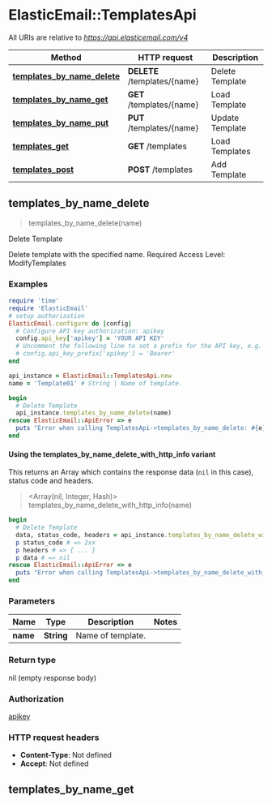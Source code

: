 # ElasticEmail::TemplatesApi

All URIs are relative to *https://api.elasticemail.com/v4*

| Method | HTTP request | Description |
| ------ | ------------ | ----------- |
| [**templates_by_name_delete**](TemplatesApi.md#templates_by_name_delete) | **DELETE** /templates/{name} | Delete Template |
| [**templates_by_name_get**](TemplatesApi.md#templates_by_name_get) | **GET** /templates/{name} | Load Template |
| [**templates_by_name_put**](TemplatesApi.md#templates_by_name_put) | **PUT** /templates/{name} | Update Template |
| [**templates_get**](TemplatesApi.md#templates_get) | **GET** /templates | Load Templates |
| [**templates_post**](TemplatesApi.md#templates_post) | **POST** /templates | Add Template |


## templates_by_name_delete

> templates_by_name_delete(name)

Delete Template

Delete template with the specified name. Required Access Level: ModifyTemplates

### Examples

```ruby
require 'time'
require 'ElasticEmail'
# setup authorization
ElasticEmail.configure do |config|
  # Configure API key authorization: apikey
  config.api_key['apikey'] = 'YOUR API KEY'
  # Uncomment the following line to set a prefix for the API key, e.g. 'Bearer' (defaults to nil)
  # config.api_key_prefix['apikey'] = 'Bearer'
end

api_instance = ElasticEmail::TemplatesApi.new
name = 'Template01' # String | Name of template.

begin
  # Delete Template
  api_instance.templates_by_name_delete(name)
rescue ElasticEmail::ApiError => e
  puts "Error when calling TemplatesApi->templates_by_name_delete: #{e}"
end
```

#### Using the templates_by_name_delete_with_http_info variant

This returns an Array which contains the response data (`nil` in this case), status code and headers.

> <Array(nil, Integer, Hash)> templates_by_name_delete_with_http_info(name)

```ruby
begin
  # Delete Template
  data, status_code, headers = api_instance.templates_by_name_delete_with_http_info(name)
  p status_code # => 2xx
  p headers # => { ... }
  p data # => nil
rescue ElasticEmail::ApiError => e
  puts "Error when calling TemplatesApi->templates_by_name_delete_with_http_info: #{e}"
end
```

### Parameters

| Name | Type | Description | Notes |
| ---- | ---- | ----------- | ----- |
| **name** | **String** | Name of template. |  |

### Return type

nil (empty response body)

### Authorization

[apikey](../README.md#apikey)

### HTTP request headers

- **Content-Type**: Not defined
- **Accept**: Not defined


## templates_by_name_get

> <Template> templates_by_name_get(name)

Load Template

Load detailed information of the specified template. Required Access Level: ViewTemplates

### Examples

```ruby
require 'time'
require 'ElasticEmail'
# setup authorization
ElasticEmail.configure do |config|
  # Configure API key authorization: apikey
  config.api_key['apikey'] = 'YOUR API KEY'
  # Uncomment the following line to set a prefix for the API key, e.g. 'Bearer' (defaults to nil)
  # config.api_key_prefix['apikey'] = 'Bearer'
end

api_instance = ElasticEmail::TemplatesApi.new
name = 'Template01' # String | Name of template.

begin
  # Load Template
  result = api_instance.templates_by_name_get(name)
  p result
rescue ElasticEmail::ApiError => e
  puts "Error when calling TemplatesApi->templates_by_name_get: #{e}"
end
```

#### Using the templates_by_name_get_with_http_info variant

This returns an Array which contains the response data, status code and headers.

> <Array(<Template>, Integer, Hash)> templates_by_name_get_with_http_info(name)

```ruby
begin
  # Load Template
  data, status_code, headers = api_instance.templates_by_name_get_with_http_info(name)
  p status_code # => 2xx
  p headers # => { ... }
  p data # => <Template>
rescue ElasticEmail::ApiError => e
  puts "Error when calling TemplatesApi->templates_by_name_get_with_http_info: #{e}"
end
```

### Parameters

| Name | Type | Description | Notes |
| ---- | ---- | ----------- | ----- |
| **name** | **String** | Name of template. |  |

### Return type

[**Template**](Template.md)

### Authorization

[apikey](../README.md#apikey)

### HTTP request headers

- **Content-Type**: Not defined
- **Accept**: application/json


## templates_by_name_put

> <Template> templates_by_name_put(name, template_payload)

Update Template

Update existing template, overwriting existing data. Required Access Level: ModifyTemplates

### Examples

```ruby
require 'time'
require 'ElasticEmail'
# setup authorization
ElasticEmail.configure do |config|
  # Configure API key authorization: apikey
  config.api_key['apikey'] = 'YOUR API KEY'
  # Uncomment the following line to set a prefix for the API key, e.g. 'Bearer' (defaults to nil)
  # config.api_key_prefix['apikey'] = 'Bearer'
end

api_instance = ElasticEmail::TemplatesApi.new
name = 'Template01' # String | Name of template.
template_payload = ElasticEmail::TemplatePayload.new({name: 'name_example'}) # TemplatePayload | 

begin
  # Update Template
  result = api_instance.templates_by_name_put(name, template_payload)
  p result
rescue ElasticEmail::ApiError => e
  puts "Error when calling TemplatesApi->templates_by_name_put: #{e}"
end
```

#### Using the templates_by_name_put_with_http_info variant

This returns an Array which contains the response data, status code and headers.

> <Array(<Template>, Integer, Hash)> templates_by_name_put_with_http_info(name, template_payload)

```ruby
begin
  # Update Template
  data, status_code, headers = api_instance.templates_by_name_put_with_http_info(name, template_payload)
  p status_code # => 2xx
  p headers # => { ... }
  p data # => <Template>
rescue ElasticEmail::ApiError => e
  puts "Error when calling TemplatesApi->templates_by_name_put_with_http_info: #{e}"
end
```

### Parameters

| Name | Type | Description | Notes |
| ---- | ---- | ----------- | ----- |
| **name** | **String** | Name of template. |  |
| **template_payload** | [**TemplatePayload**](TemplatePayload.md) |  |  |

### Return type

[**Template**](Template.md)

### Authorization

[apikey](../README.md#apikey)

### HTTP request headers

- **Content-Type**: application/json
- **Accept**: application/json


## templates_get

> <Array<Template>> templates_get(scope_type, opts)

Load Templates

Returns a list of templates for the specified type. Required Access Level: ViewTemplates

### Examples

```ruby
require 'time'
require 'ElasticEmail'
# setup authorization
ElasticEmail.configure do |config|
  # Configure API key authorization: apikey
  config.api_key['apikey'] = 'YOUR API KEY'
  # Uncomment the following line to set a prefix for the API key, e.g. 'Bearer' (defaults to nil)
  # config.api_key_prefix['apikey'] = 'Bearer'
end

api_instance = ElasticEmail::TemplatesApi.new
scope_type = [ElasticEmail::TemplateScope::PERSONAL] # Array<TemplateScope> | Return templates with specified scope only
opts = {
  template_types: [ElasticEmail::TemplateType::RAW_HTML], # Array<TemplateType> | Return templates with specified type only
  limit: 100, # Integer | Maximum number of returned items.
  offset: 20 # Integer | How many items should be returned ahead.
}

begin
  # Load Templates
  result = api_instance.templates_get(scope_type, opts)
  p result
rescue ElasticEmail::ApiError => e
  puts "Error when calling TemplatesApi->templates_get: #{e}"
end
```

#### Using the templates_get_with_http_info variant

This returns an Array which contains the response data, status code and headers.

> <Array(<Array<Template>>, Integer, Hash)> templates_get_with_http_info(scope_type, opts)

```ruby
begin
  # Load Templates
  data, status_code, headers = api_instance.templates_get_with_http_info(scope_type, opts)
  p status_code # => 2xx
  p headers # => { ... }
  p data # => <Array<Template>>
rescue ElasticEmail::ApiError => e
  puts "Error when calling TemplatesApi->templates_get_with_http_info: #{e}"
end
```

### Parameters

| Name | Type | Description | Notes |
| ---- | ---- | ----------- | ----- |
| **scope_type** | [**Array&lt;TemplateScope&gt;**](TemplateScope.md) | Return templates with specified scope only |  |
| **template_types** | [**Array&lt;TemplateType&gt;**](TemplateType.md) | Return templates with specified type only | [optional] |
| **limit** | **Integer** | Maximum number of returned items. | [optional] |
| **offset** | **Integer** | How many items should be returned ahead. | [optional] |

### Return type

[**Array&lt;Template&gt;**](Template.md)

### Authorization

[apikey](../README.md#apikey)

### HTTP request headers

- **Content-Type**: Not defined
- **Accept**: application/json


## templates_post

> <Template> templates_post(template_payload)

Add Template

Add a new Template. Required Access Level: ModifyTemplates

### Examples

```ruby
require 'time'
require 'ElasticEmail'
# setup authorization
ElasticEmail.configure do |config|
  # Configure API key authorization: apikey
  config.api_key['apikey'] = 'YOUR API KEY'
  # Uncomment the following line to set a prefix for the API key, e.g. 'Bearer' (defaults to nil)
  # config.api_key_prefix['apikey'] = 'Bearer'
end

api_instance = ElasticEmail::TemplatesApi.new
template_payload = ElasticEmail::TemplatePayload.new({name: 'name_example'}) # TemplatePayload | 

begin
  # Add Template
  result = api_instance.templates_post(template_payload)
  p result
rescue ElasticEmail::ApiError => e
  puts "Error when calling TemplatesApi->templates_post: #{e}"
end
```

#### Using the templates_post_with_http_info variant

This returns an Array which contains the response data, status code and headers.

> <Array(<Template>, Integer, Hash)> templates_post_with_http_info(template_payload)

```ruby
begin
  # Add Template
  data, status_code, headers = api_instance.templates_post_with_http_info(template_payload)
  p status_code # => 2xx
  p headers # => { ... }
  p data # => <Template>
rescue ElasticEmail::ApiError => e
  puts "Error when calling TemplatesApi->templates_post_with_http_info: #{e}"
end
```

### Parameters

| Name | Type | Description | Notes |
| ---- | ---- | ----------- | ----- |
| **template_payload** | [**TemplatePayload**](TemplatePayload.md) |  |  |

### Return type

[**Template**](Template.md)

### Authorization

[apikey](../README.md#apikey)

### HTTP request headers

- **Content-Type**: application/json
- **Accept**: application/json


